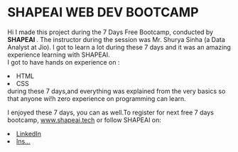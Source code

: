 # SHAPEAI WEB DEV BOOTCAMP

Hi I made this project during the 7 Days Free Bootcamp, conducted by <b>SHAPEAI
  </b>.
  The instructor during the session was Mr. Shurya Sinha (a Data Analyst at Jio). I got to
  learn a lot during these 7 days and it was an amazing experience learning with SHAPEAI.
  <br>I got to have hands on experience on :
  <li>HTML
  <li>CSS
  <br>during these 7 days,and everything was explained from the very basics so that 
  anyone wi!h zero experience on programming can learn.
  
  I enjoyed these 7 days, you can as well.To register for next free 7 days bootcamp, 
  www.shapeai.tech
  or follow SHAPEAI on:
   <li><a href="https://in.linkedin.com/company/shapeai">LinkedIn</a>
   <li><a href="https://www.instagram.com/shape.ai/?hl=en">Ins…
